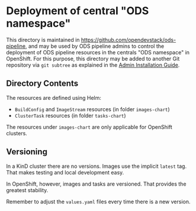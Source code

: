 # Deployment of central "ODS namespace"

This directory is maintained in https://github.com/opendevstack/ods-pipeline, and may be used by ODS pipeline admins to control the deployment of ODS pipeline resources in the centrals "ODS namespace" in OpenShift. For this purpose, this directory may be added to another Git repository via `git subtree` as explained in the [Admin Installation Guide](/docs/admin-installation.adoc).

## Directory Contents

The resources are defined using Helm:
* `BuildConfig` and `ImageStream` resources (in folder `images-chart`)
* `ClusterTask` resources (in folder `tasks-chart`)

The resources under `images-chart` are only applicable for OpenShift clusters.

## Versioning

In a KinD cluster there are no versions. Images use the implicit `latest` tag. That makes testing and local development easy.

In OpenShift, however, images and tasks are versioned. That provides the greatest stability.

Remember to adjust the `values.yaml` files every time there is a new version.
